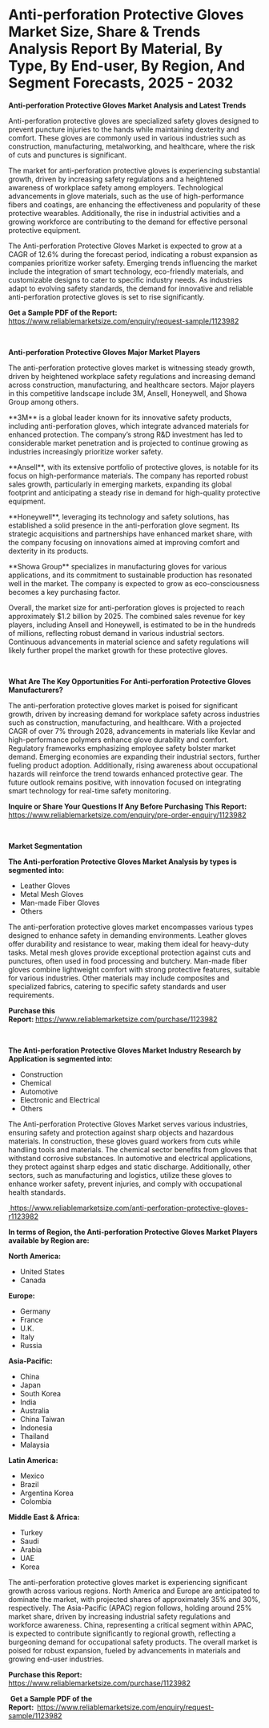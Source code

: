 <p><h1>Anti-perforation Protective Gloves Market Size, Share & Trends Analysis Report By Material, By Type, By End-user, By Region, And Segment Forecasts, 2025 - 2032</h1></p><p><strong>Anti-perforation Protective Gloves Market Analysis and Latest Trends</strong></p>
<p><p>Anti-perforation protective gloves are specialized safety gloves designed to prevent puncture injuries to the hands while maintaining dexterity and comfort. These gloves are commonly used in various industries such as construction, manufacturing, metalworking, and healthcare, where the risk of cuts and punctures is significant. </p><p>The market for anti-perforation protective gloves is experiencing substantial growth, driven by increasing safety regulations and a heightened awareness of workplace safety among employers. Technological advancements in glove materials, such as the use of high-performance fibers and coatings, are enhancing the effectiveness and popularity of these protective wearables. Additionally, the rise in industrial activities and a growing workforce are contributing to the demand for effective personal protective equipment. </p><p>The Anti-perforation Protective Gloves Market is expected to grow at a CAGR of 12.6% during the forecast period, indicating a robust expansion as companies prioritize worker safety. Emerging trends influencing the market include the integration of smart technology, eco-friendly materials, and customizable designs to cater to specific industry needs. As industries adapt to evolving safety standards, the demand for innovative and reliable anti-perforation protective gloves is set to rise significantly.</p></p>
<p><strong>Get a Sample PDF of the Report:&nbsp;</strong> <a href="https://www.reliablemarketsize.com/enquiry/request-sample/1123982?utm_campaign=3556&utm_medium=2&utm_source=Github&utm_content=ia&utm_term=15042025&utm_id=anti-perforation-protective-gloves">https://www.reliablemarketsize.com/enquiry/request-sample/1123982</a></p>
<p>&nbsp;</p>
<p><strong>Anti-perforation Protective Gloves Major Market Players</strong></p>
<p><p>The anti-perforation protective gloves market is witnessing steady growth, driven by heightened workplace safety regulations and increasing demand across construction, manufacturing, and healthcare sectors. Major players in this competitive landscape include 3M, Ansell, Honeywell, and Showa Group among others.</p><p>**3M** is a global leader known for its innovative safety products, including anti-perforation gloves, which integrate advanced materials for enhanced protection. The company’s strong R&D investment has led to considerable market penetration and is projected to continue growing as industries increasingly prioritize worker safety.</p><p>**Ansell**, with its extensive portfolio of protective gloves, is notable for its focus on high-performance materials. The company has reported robust sales growth, particularly in emerging markets, expanding its global footprint and anticipating a steady rise in demand for high-quality protective equipment.</p><p>**Honeywell**, leveraging its technology and safety solutions, has established a solid presence in the anti-perforation glove segment. Its strategic acquisitions and partnerships have enhanced market share, with the company focusing on innovations aimed at improving comfort and dexterity in its products.</p><p>**Showa Group** specializes in manufacturing gloves for various applications, and its commitment to sustainable production has resonated well in the market. The company is expected to grow as eco-consciousness becomes a key purchasing factor.</p><p>Overall, the market size for anti-perforation gloves is projected to reach approximately $1.2 billion by 2025. The combined sales revenue for key players, including Ansell and Honeywell, is estimated to be in the hundreds of millions, reflecting robust demand in various industrial sectors. Continuous advancements in material science and safety regulations will likely further propel the market growth for these protective gloves.</p></p>
<p>&nbsp;</p>
<p><strong>What Are The Key Opportunities For Anti-perforation Protective Gloves Manufacturers?</strong></p>
<p><p>The anti-perforation protective gloves market is poised for significant growth, driven by increasing demand for workplace safety across industries such as construction, manufacturing, and healthcare. With a projected CAGR of over 7% through 2028, advancements in materials like Kevlar and high-performance polymers enhance glove durability and comfort. Regulatory frameworks emphasizing employee safety bolster market demand. Emerging economies are expanding their industrial sectors, further fueling product adoption. Additionally, rising awareness about occupational hazards will reinforce the trend towards enhanced protective gear. The future outlook remains positive, with innovation focused on integrating smart technology for real-time safety monitoring.</p></p>
<p><strong>Inquire or Share Your Questions If Any Before Purchasing This Report:</strong> <a href="https://www.reliablemarketsize.com/enquiry/pre-order-enquiry/1123982?utm_campaign=3556&utm_medium=2&utm_source=Github&utm_content=ia&utm_term=15042025&utm_id=anti-perforation-protective-gloves">https://www.reliablemarketsize.com/enquiry/pre-order-enquiry/1123982</a></p>
<p>&nbsp;</p>
<p><strong>Market Segmentation</strong></p>
<p><strong>The Anti-perforation Protective Gloves Market Analysis by types is segmented into:</strong></p>
<p><ul><li>Leather Gloves</li><li>Metal Mesh Gloves</li><li>Man-made Fiber Gloves</li><li>Others</li></ul></p>
<p><p>The anti-perforation protective gloves market encompasses various types designed to enhance safety in demanding environments. Leather gloves offer durability and resistance to wear, making them ideal for heavy-duty tasks. Metal mesh gloves provide exceptional protection against cuts and punctures, often used in food processing and butchery. Man-made fiber gloves combine lightweight comfort with strong protective features, suitable for various industries. Other materials may include composites and specialized fabrics, catering to specific safety standards and user requirements.</p></p>
<p><strong>Purchase this Report:&nbsp;</strong><a href="https://www.reliablemarketsize.com/purchase/1123982?utm_campaign=3556&utm_medium=2&utm_source=Github&utm_content=ia&utm_term=15042025&utm_id=anti-perforation-protective-gloves">https://www.reliablemarketsize.com/purchase/1123982</a></p>
<p>&nbsp;</p>
<p><strong>The Anti-perforation Protective Gloves Market Industry Research by Application is segmented into:</strong></p>
<p><ul><li>Construction</li><li>Chemical</li><li>Automotive</li><li>Electronic and Electrical</li><li>Others</li></ul></p>
<p><p>The Anti-perforation Protective Gloves Market serves various industries, ensuring safety and protection against sharp objects and hazardous materials. In construction, these gloves guard workers from cuts while handling tools and materials. The chemical sector benefits from gloves that withstand corrosive substances. In automotive and electrical applications, they protect against sharp edges and static discharge. Additionally, other sectors, such as manufacturing and logistics, utilize these gloves to enhance worker safety, prevent injuries, and comply with occupational health standards.</p></p>
<p><a href="https://www.reliablemarketsize.com/anti-perforation-protective-gloves-r1123982?utm_campaign=3556&utm_medium=2&utm_source=Github&utm_content=ia&utm_term=15042025&utm_id=anti-perforation-protective-gloves">&nbsp;https://www.reliablemarketsize.com/anti-perforation-protective-gloves-r1123982</a></p>
<p><strong>In terms of Region, the Anti-perforation Protective Gloves Market Players available by Region are:</strong></p>
<p>
    <p> <strong> North America: </strong>
        <ul>
            <li>United States</li>
            <li>Canada</li>
        </ul>
        </p> 
    <p> <strong> Europe: </strong>
        <ul>
            <li>Germany</li>
            <li>France</li>
            <li>U.K.</li>
            <li>Italy</li>
            <li>Russia</li>
        </ul>
        </p> 
    <p> <strong> Asia-Pacific: </strong>
        <ul>
            <li>China</li>
            <li>Japan</li>
            <li>South Korea</li>
            <li>India</li>
            <li>Australia</li>
            <li>China Taiwan</li>
            <li>Indonesia</li>
            <li>Thailand</li>
            <li>Malaysia</li>
        </ul>
        </p> 
    <p> <strong> Latin America: </strong>
        <ul>
            <li>Mexico</li>
            <li>Brazil</li>
            <li>Argentina Korea</li>
            <li>Colombia</li>
        </ul>
        </p> 
    <p> <strong> Middle East & Africa: </strong>
        <ul>
            <li>Turkey</li>
            <li>Saudi</li>
            <li>Arabia</li>
            <li>UAE</li>
            <li>Korea</li>
        </ul>
    </p>
    </p>
<p><p>The anti-perforation protective gloves market is experiencing significant growth across various regions. North America and Europe are anticipated to dominate the market, with projected shares of approximately 35% and 30%, respectively. The Asia-Pacific (APAC) region follows, holding around 25% market share, driven by increasing industrial safety regulations and workforce awareness. China, representing a critical segment within APAC, is expected to contribute significantly to regional growth, reflecting a burgeoning demand for occupational safety products. The overall market is poised for robust expansion, fueled by advancements in materials and growing end-user industries.</p></p>
<p><strong>Purchase this Report: </strong><a href="https://www.reliablemarketsize.com/purchase/1123982?utm_campaign=3556&utm_medium=2&utm_source=Github&utm_content=ia&utm_term=15042025&utm_id=anti-perforation-protective-gloves">https://www.reliablemarketsize.com/purchase/1123982</a></p>
<p>&nbsp;<strong>Get a Sample PDF of the Report:&nbsp;&nbsp;</strong><a href="https://www.reliablemarketsize.com/enquiry/request-sample/1123982?utm_campaign=3556&utm_medium=2&utm_source=Github&utm_content=ia&utm_term=15042025&utm_id=anti-perforation-protective-gloves">https://www.reliablemarketsize.com/enquiry/request-sample/1123982</a></p>
<p><strong></strong></p>
<p><p></p><p></p><p></p></p>